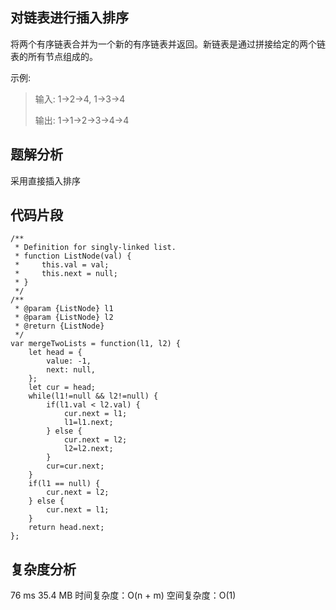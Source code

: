 ## 对链表进行插入排序

将两个有序链表合并为一个新的有序链表并返回。新链表是通过拼接给定的两个链表的所有节点组成的。 

示例:

> 输入: 1->2->4, 1->3->4
>
> 输出: 1->1->2->3->4->4

## 题解分析

采用直接插入排序

## 代码片段

```JS
/**
 * Definition for singly-linked list.
 * function ListNode(val) {
 *     this.val = val;
 *     this.next = null;
 * }
 */
/**
 * @param {ListNode} l1
 * @param {ListNode} l2
 * @return {ListNode}
 */
var mergeTwoLists = function(l1, l2) {
    let head = {
        value: -1,
        next: null,
    };
    let cur = head;
    while(l1!=null && l2!=null) {
        if(l1.val < l2.val) {
            cur.next = l1;
            l1=l1.next;
        } else {
            cur.next = l2;
            l2=l2.next;
        }
        cur=cur.next;
    }
    if(l1 == null) {
        cur.next = l2;
    } else {
        cur.next = l1;
    }
    return head.next;
};
```

## 复杂度分析
76 ms 35.4 MB
时间复杂度：O(n + m)
空间复杂度：O(1)